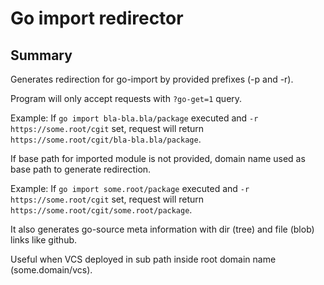 # Go import redirector

## Summary
Generates redirection for go-import by provided prefixes (-p and -r).

Program will only accept requests with `?go-get=1` query.

Example: If `go import bla-bla.bla/package` executed and `-r https://some.root/cgit` set,
request will return `https://some.root/cgit/bla-bla.bla/package`.

If base path for imported module is not provided,
domain name used as base path to generate redirection.

Example: If `go import some.root/package` executed and `-r https://some.root/cgit` set,
request will return `https://some.root/cgit/some.root/package`.

It also generates go-source meta information with dir (tree) and file (blob) links like github.

Useful when VCS deployed in sub path inside root domain name (some.domain/vcs).